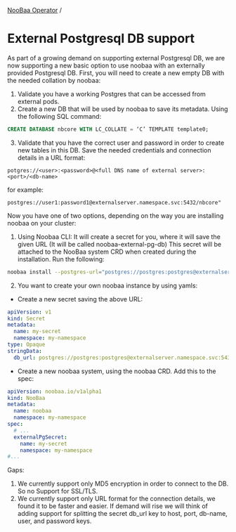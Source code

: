 [NooBaa Operator](../README.md) /

# External Postgresql DB support

As part of a growing demand on supporting external Postgresql DB, we are now supporting a new basic option to use noobaa with an externally provided Postgresql DB. First, you will need to create a new empty DB with the needed collation by noobaa:
1. Validate you have a working Postgres that can be accessed from external pods.
2. Create a new DB that will be used by noobaa to save its metadata. Using the following SQL command:
```sql
CREATE DATABASE nbcore WITH LC_COLLATE = ‘C’ TEMPLATE template0;
```
3. Validate that you have the correct user and password in order to create new tables in this DB. Save the needed credentials and connection details in a URL format:
```
potgres://<user>:<password>@<full DNS name of external server>:<port>/<db-name>
```
for example:
```
postgres://user1:password1@externalserver.namespace.svc:5432/nbcore"
```
Now you have one of two options, depending on the way you are installing noobaa on your cluster:
1. Using Noobaa CLI: It will create a secret for you, where it will save the given URL (It will be called noobaa-external-pg-db)
This secret will be attached to the NooBaa system CRD when created during the installation. Run the following:
```bash
noobaa install --postgres-url="postgres://postgres:postgres@externalserver.namespace.svc:5432/nbcore"
```
2. You want to create your own noobaa instance by using yamls:
- Create a new secret saving the above URL:
```yaml
apiVersion: v1
kind: Secret
metadata:
  name: my-secret
  namespace: my-namespace
type: Opaque
stringData:
  db_url: postgres://postgres:postgres@externalserver.namespace.svc:5432/nbcore
```

- Create a new noobaa system, using the noobaa CRD. Add this to the spec:
```yaml
apiVersion: noobaa.io/v1alpha1
kind: NooBaa
metadata:
  name: noobaa
  namespace: my-namespace
spec:
  # ...
  externalPgSecret:
    name: my-secret
    namespace: my-namespace
#...
```

Gaps:
1. We currently support only MD5 encryption in order to connect to the DB. So no Support for SSL/TLS.
2. We currently support only URL format for the connection details, we found it to be faster and easier. If demand will rise we will think of adding support for splitting the secret db_url key to host, port, db-name, user, and password keys.


